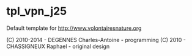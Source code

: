 tpl_vpn_j25
===========

Default template for http://www.volontairesnature.org

(C) 2010-2014 - DEGENNES Charles-Antoine - programming
(C) 2010 - CHASSIGNEUX Raphael - original design
